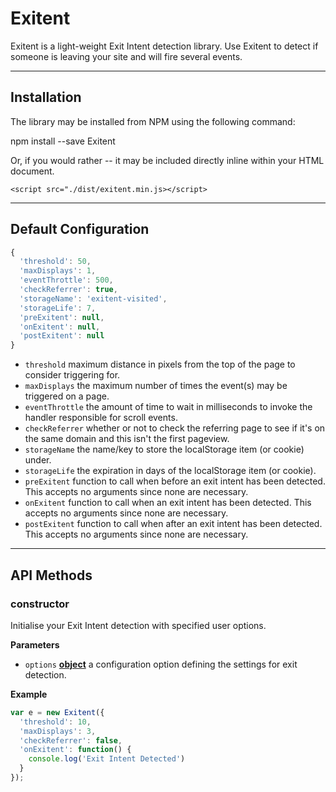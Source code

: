 # Exitent

Exitent is a light-weight Exit Intent detection library.  Use Exitent to detect if someone is leaving your site and will fire several events.

----------

## Installation

The library may be installed from NPM using the following command:

  npm install --save Exitent

Or, if you would rather -- it may be included directly inline within your HTML document.

    <script src="./dist/exitent.min.js></script>

----------

## Default Configuration

```javascript
{
  'threshold': 50,
  'maxDisplays': 1,
  'eventThrottle': 500,
  'checkReferrer': true,
  'storageName': 'exitent-visited',
  'storageLife': 7,
  'preExitent': null,
  'onExitent': null,
  'postExitent': null
}
```

-   `threshold` maximum distance in pixels from the top of the page to consider triggering for.
-   `maxDisplays` the maximum number of times the event(s) may be triggered on a page.
-   `eventThrottle` the amount of time to wait in milliseconds to invoke the handler responsible for scroll events.
-   `checkReferrer` whether or not to check the referring page to see if it's on the same domain and this isn't the first pageview.
-   `storageName` the name/key to store the localStorage item (or cookie) under.
-   `storageLife` the expiration in days of the localStorage item (or cookie).
-   `preExitent` function to call when before an exit intent has been detected. This accepts no arguments since none are necessary.
-   `onExitent` function to call when an exit intent has been detected. This accepts no arguments since none are necessary.
-   `postExitent` function to call when after an exit intent has been detected. This accepts no arguments since none are necessary.

----------

## API Methods

### constructor

Initialise your Exit Intent detection with specified user options.

**Parameters**

-   `options` **[object](https://developer.mozilla.org/en-US/docs/Web/JavaScript/Reference/Global_Objects/Object)** a configuration option defining the settings for exit detection.

**Example**

```javascript
var e = new Exitent({
  'threshold': 10,
  'maxDisplays': 3,
  'checkReferrer': false,
  'onExitent': function() {
    console.log('Exit Intent Detected')
  }
});
```
